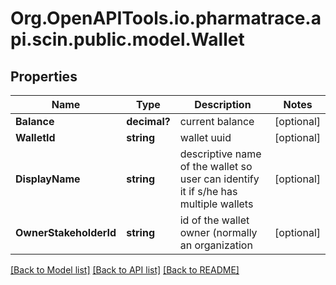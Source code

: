 # Org.OpenAPITools.io.pharmatrace.api.scin.public.model.Wallet
## Properties

Name | Type | Description | Notes
------------ | ------------- | ------------- | -------------
**Balance** | **decimal?** | current balance | [optional] 
**WalletId** | **string** | wallet uuid | [optional] 
**DisplayName** | **string** | descriptive name of the wallet so user can identify it if s/he has multiple wallets | [optional] 
**OwnerStakeholderId** | **string** | id of the wallet owner (normally an organization | [optional] 

[[Back to Model list]](../README.md#documentation-for-models) [[Back to API list]](../README.md#documentation-for-api-endpoints) [[Back to README]](../README.md)

